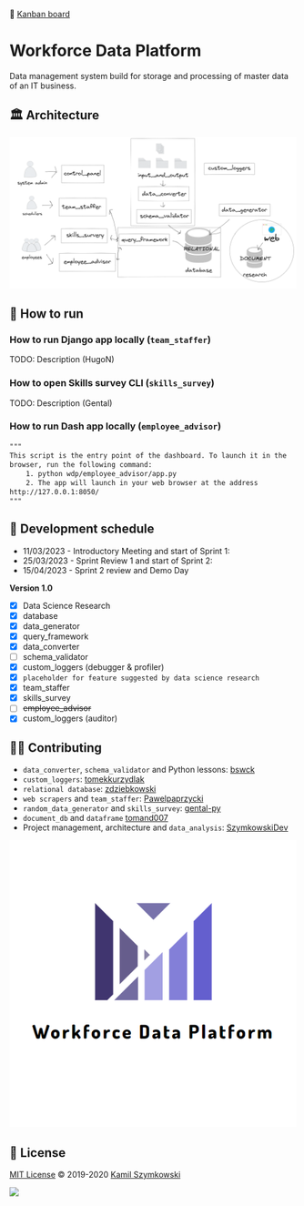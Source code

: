 🔗 [Kanban board](https://github.com/users/SzymkowskiDev/projects/8/views/1)

# Workforce Data Platform
Data management system build for storage and processing of master data of an IT business.

## 🏛️ Architecture
![architecture](https://github.com/SzymkowskiDev/workforce-data-platform/blob/master/media/diagram2i.PNG?raw=true)

## 🚀 How to run

### How to run Django app locally (`team_staffer`)
TODO: Description (HugoN)


### How to open Skills survey CLI (`skills_survey`)
TODO: Description (Gental)


### How to run Dash app locally (`employee_advisor`)
```
"""
This script is the entry point of the dashboard. To launch it in the browser, run the following command:
    1. python wdp/employee_advisor/app.py
    2. The app will launch in your web browser at the address http://127.0.0.1:8050/
"""
```

## 📅 Development schedule

- 11/03/2023 - Introductory Meeting and start of Sprint 1:
- 25/03/2023 - Sprint Review 1 and start of Sprint 2:
- 15/04/2023 - Sprint 2 review and Demo Day

**Version 1.0**

- [X] Data Science Research
- [X] database
- [X] data_generator
- [X] query_framework
- [X] data_converter
- [ ] schema_validator
- [X] custom_loggers (debugger & profiler)
- [X] `placeholder for feature suggested by data science research`
- [X] team_staffer
- [X] skills_survey
- [ ] ~~employee_advisor~~
- [X] custom_loggers (auditor)

## 👨‍💻 Contributing
- `data_converter`, `schema_validator` and Python lessons: [bswck](https://github.com/bswck)
- `custom_loggers`: [tomekkurzydlak](https://github.com/tomekkurzydlak)
- `relational database`: [zdziebkowski](https://github.com/zdziebkowski)
- `web scrapers` and `team_staffer`: [Pawelpaprzycki](https://github.com/Pawelpaprzycki)
- `random_data_generator` and `skills_survey`: [gental-py](https://github.com/gental-py)
- `document_db` and `dataframe` [tomand007](https://github.com/tomand007)
- Project management, architecture and `data_analysis`: [SzymkowskiDev](https://github.com/SzymkowskiDev)

![logo](https://github.com/SzymkowskiDev/workforce-data-platform/blob/master/media/logo.PNG?raw=true)

## 📄 License
[MIT License](https://choosealicense.com/licenses/mit/) ©️ 2019-2020 [Kamil Szymkowski](https://github.com/SzymkowskiDev "Get in touch!")

[![](https://img.shields.io/badge/license-MIT-green?style=plastic)](https://choosealicense.com/licenses/mit/)





